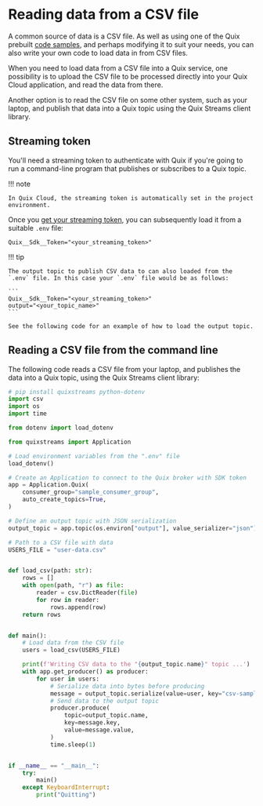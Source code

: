 # Reading data from a CSV file

A common source of data is a CSV file. As well as using one of the Quix prebuilt [code samples](../code-samples.md), and perhaps modifying it to suit your needs, you can also write your own code to load data in from CSV files. 

When you need to load data from a CSV file into a Quix service, one possibility is to upload the CSV file to be processed directly into your Quix Cloud application, and read the data from there. 

Another option is to read the CSV file on some other system, such as your laptop, and publish that data into a Quix topic using the Quix Streams client library.

## Streaming token

You'll need a streaming token to authenticate with Quix if you're going to run a command-line program that publishes or subscribes to a Quix topic. 

!!! note

    In Quix Cloud, the streaming token is automatically set in the project environment.

Once you [get your streaming token]((../../develop/authentication/streaming-token.md)), you can subsequently load it from a suitable `.env` file:

```
Quix__Sdk__Token="<your_streaming_token>"
```

!!! tip

    The output topic to publish CSV data to can also loaded from the `.env` file. In this case your `.env` file would be as follows:
    
    ```
    Quix__Sdk__Token="<your_streaming_token>"
    output="<your_topic_name>"
    ```

    See the following code for an example of how to load the output topic.

## Reading a CSV file from the command line

The following code reads a CSV file from your laptop, and publishes the data into a Quix topic, using the Quix Streams client library:

``` python 
# pip install quixstreams python-dotenv
import csv
import os
import time

from dotenv import load_dotenv

from quixstreams import Application

# Load environment variables from the ".env" file
load_dotenv()

# Create an Application to connect to the Quix broker with SDK token
app = Application.Quix(
    consumer_group="sample_consumer_group",
    auto_create_topics=True,
)

# Define an output topic with JSON serialization
output_topic = app.topic(os.environ["output"], value_serializer="json")

# Path to a CSV file with data
USERS_FILE = "user-data.csv"


def load_csv(path: str):
    rows = []
    with open(path, "r") as file:
        reader = csv.DictReader(file)
        for row in reader:
            rows.append(row)
    return rows


def main():
    # Load data from the CSV file
    users = load_csv(USERS_FILE)

    print(f'Writing CSV data to the "{output_topic.name}" topic ...')
    with app.get_producer() as producer:
        for user in users:
            # Serialize data into bytes before producing
            message = output_topic.serialize(value=user, key="csv-sample")
            # Send data to the output topic
            producer.produce(
                topic=output_topic.name,
                key=message.key,
                value=message.value,
            )
            time.sleep(1)


if __name__ == "__main__":
    try:
        main()
    except KeyboardInterrupt:
        print("Quitting")
```
